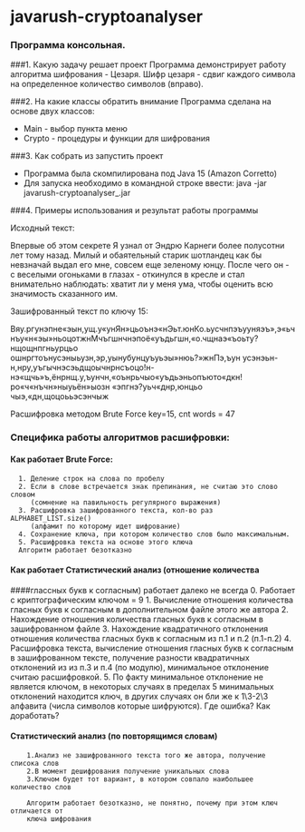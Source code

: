 # javarush-cryptoanalyser

### Программа консольная.

###1. Какую задачу решает проект
Программа демонстрирует работу алгоритма шифрования - Цезаря.
Шифр цезаря - сдвиг каждого символа на определенное количество символов (вправо).

###2. На какие классы обратить внимание
Программа сделана на основе двух классов:
* Main - выбор пункта меню
* Crypto - процедуры и функции для шифрования

###3. Как собрать из запустить проект

* Программа была скомпилирована под Java 15 (Amazon Corretto)
* Для запуска необходимо в командной строке ввести:
  java -jar javarush-cryptoanalyser_.jar

###4. Примеры использования и результат работы программы

Исходный текст:

Впервые об этом секрете Я узнал от Эндрю Карнеги более полусотни лет тому назад. Милый и обаятельный старик шотландец как бы невзначай выдал его мне, совсем еще зеленому юнцу. После чего он - с веселыми огоньками в глазах - откинулся в кресле и стал внимательно наблюдать: хватит ли у меня ума, чтобы оценить всю значимость сказанного им.

Зашифрованный текст по ключу 15:

Вяу.ргунэпне«эын,ущ.у«унЯн»цьоънэ«нЭьт.юнКо.ьусчнпэъууняэъ»,э«ьчнъу«н«эы»ньоцотжнМчъгшнчнэпоё«уъдьгшн,«о.чщнаэ«ъоьту?нщощнпгньурцьо ошнргтоънусэныьузн,эр,уынубунцуъуьэы»нюь?»жнПэ,ъун усэнэьн-н,нру,уъгычнэсэьдщоычнрнсъоцо!н-нэ«щчь»ъ,ёнрнщ.у,ъунчн,«оънрьчыо«уъдьэньопъюто«дкн!ро«ч«нъчн»ныуьён»ыозн «эпгнэ?уьч«днр,юнцьо чыэ,«дн,щоцоььэсэнчыж

Расшифровка методом Brute Force
key=15, cnt words = 47

### Специфика работы алгоритмов расшифровки:
#### Как работает Brute Force:

      1. Деление строк на слова по пробелу
      2. Если в слове встречается знак препинания, не считаю это слово словом 
         (сомнение на павильность регулярного выражения)
      3. Расшифровка зашифрованного текста, кол-во раз ALPHABET_LIST.size()
         (алфамит по которому идет шифрование)
      4. Сохранение ключа, при котором количество слов было максимальным. 
      5. Расшифровка текста на основе этого ключа
      Алгоритм работает безотказно

#### Как работает Статистический анализ (отношение количества
####глассных букв к согласным) работает далеко не всегда
        0. Работает с криптографическим ключом = 9
        1. Вычисление отношения количества гласных букв к согласным в 
           дополнительном файле этого же автора
        2. Нахождение отношения количества гласных букв к согласным в 
           зашифрованном файле 
        3. Нахождение квадратичного отклонения отношения количества гласных
           букв к согласным из п.1 и п.2 (п.1-п.2)
        4. Расшифровка текста, вычисление отношения гласных букв к согласным
           в зашифрованном тексте, получение разности квадратичных отклонений из
           из п.3 и п.4 (по модулю), минимальное отклонение считаю расшифровкой.
        5. По факту минимальное отклонение не является ключом, в некоторых 
           случаях в пределах 5 минимальных отклонений находится ключ, в других
           случаях он бли же к 1\3-2\3 алфавита (числа символов которые 
           шифруются). Где ошибка? Как доработать?

#### Статистический анализ (по повторящимся словам)
        1.Анализ не зашифрованного текста того же автора, получение списока слов
        2.В момент дешифрования получение уникальных слова
        3.Ключом будет тот вариант, в котором совпало наибольшее количество слов
        
        Алгоритм работает безотказно, не понятно, почему при этом ключ отличается от 
        ключа шифрования

